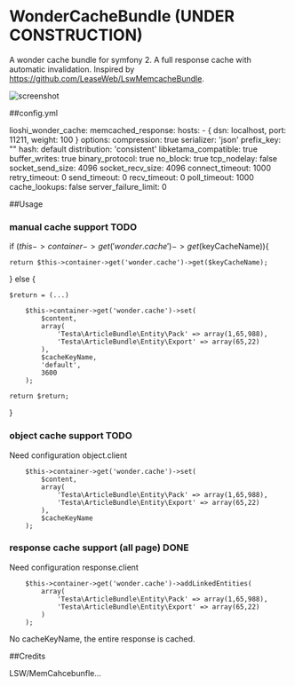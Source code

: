 WonderCacheBundle (UNDER CONSTRUCTION)
======================================

A wonder cache bundle for symfony 2. A full response cache with automatic invalidation.
Inspired by https://github.com/LeaseWeb/LswMemcacheBundle.


![screenshot](https://raw.github.com/lioshi/WonderCacheBundle/master/Resources/images/wondercache_workflow.png)


##config.yml

lioshi_wonder_cache:
    memcached_response:
        hosts: 
            - { dsn: localhost, port: 11211, weight: 100 }
        options:
            compression: true
            serializer: 'json'
            prefix_key: ""
            hash: default
            distribution: 'consistent'
            libketama_compatible: true
            buffer_writes: true
            binary_protocol: true
            no_block: true
            tcp_nodelay: false
            socket_send_size: 4096
            socket_recv_size: 4096
            connect_timeout: 1000
            retry_timeout: 0
            send_timeout: 0
            recv_timeout: 0
            poll_timeout: 1000
            cache_lookups: false
            server_failure_limit: 0


##Usage
### manual cache support TODO
if ($this->container->get('wonder.cache')->get($keyCacheName)){
    
    return $this->container->get('wonder.cache')->get($keyCacheName);

} else {
    
    $return = (...)

        $this->container->get('wonder.cache')->set(
            $content, 
            array(
                'Testa\ArticleBundle\Entity\Pack' => array(1,65,988), 
                'Testa\ArticleBundle\Entity\Export' => array(65,22)
            ),
            $cacheKeyName,
            'default',
            3600
        );

    return $return;
}

### object cache support TODO
Need configuration object.client

        $this->container->get('wonder.cache')->set(
            $content, 
            array(
                'Testa\ArticleBundle\Entity\Pack' => array(1,65,988), 
                'Testa\ArticleBundle\Entity\Export' => array(65,22)
            ),
            $cacheKeyName
        );





### response cache support (all page) DONE
Need configuration response.client

        $this->container->get('wonder.cache')->addLinkedEntities(
            array(
                'Testa\ArticleBundle\Entity\Pack' => array(1,65,988), 
                'Testa\ArticleBundle\Entity\Export' => array(65,22)
            )
        );
No cacheKeyName, the entire response is cached. 


##Credits

LSW/MemCahcebunfle...
